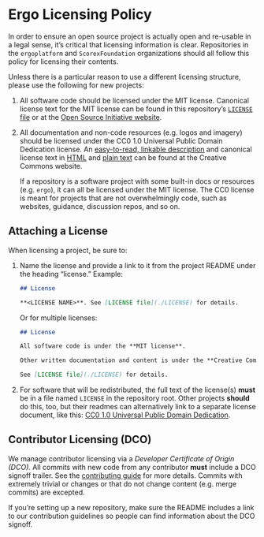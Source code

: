 # Ergo Licensing Policy

In order to ensure an open source project is actually open and re-usable in a legal sense, 
it’s critical that licensing information is clear. 
Repositories in the `ergoplatform` and `ScorexFoundation` organizations should all follow this policy 
for licensing their contents.

Unless there is a particular reason to use a different licensing structure, please use 
the following for new projects:

1. All software code should be licensed under the MIT license. Canonical license text for 
the MIT license can be found in this repository’s [`LICENSE` file](../LICENSE) or at the 
[Open Source Initiative website](https://opensource.org/licenses/MIT).

2. All documentation and non-code resources (e.g. logos and imagery) should be licensed under 
the CC0 1.0 Universal Public Domain Dedication license. 
An [easy-to-read, linkable description](https://creativecommons.org/publicdomain/zero/1.0/) 
and canonical license text in [HTML](https://creativecommons.org/publicdomain/zero/1.0/legalcode) 
and [plain text](https://creativecommons.org/publicdomain/zero/1.0/legalcode.txt) can be found at 
the Creative Commons website.

    If a repository is a software project with some built-in docs or resources (e.g. `ergo`), 
    it can all be licensed under the MIT license. The CC0 license is meant for projects that 
    are not overwhelmingly code, such as websites, guidance, discussion repos, and so on.


## Attaching a License

When licensing a project, be sure to:

1. Name the license and provide a link to it from the project README under the heading “license.” Example:

    ```md
    ## License
    
    **<LICENSE NAME>**. See [LICENSE file](./LICENSE) for details.
    ```
    
    Or for multiple licenses:
    
    ```md
    ## License
    
    All software code is under the **MIT license**.
    
    Other written documentation and content is under the **Creative Commons 1.0 Universal Public Domain Dedication**.
    
    See [LICENSE file](./LICENSE) for details.
    ```

2. For software that will be redistributed, the full text of the license(s) **must** be in a file named 
`LICENSE` in the repository root. Other projects **should** do this, too, but their readmes can alternatively 
link to a separate license document, like this: [CC0 1.0 Universal Public Domain Dedication](https://creativecommons.org/publicdomain/zero/1.0/).


## Contributor Licensing (DCO)

We manage contributor licensing via a *Developer Certificate of Origin (DCO).* 
All commits with new code from any contributor **must** include a DCO signoff trailer. 
See the [contributing guide](CONTRIBUTING.md#a-license-and-a-signed-off-by-trailers-are-required) 
for more details. Commits with extremely trivial or changes or that do not change content (e.g. merge commits) are excepted.

If you’re setting up a new repository, make sure the README includes a link to our contribution guidelines 
so people can find information about the DCO signoff.
